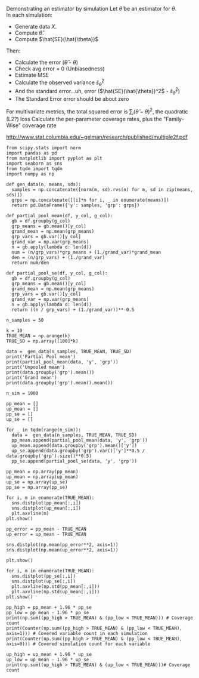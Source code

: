 Demonstrating an estimator by simulation 
Let $\hat{\theta}$ be an estimator for $\theta$.  
In each simulation: 
- Generate data $X$. 
- Compute $\hat{\theta}$. 
- Compute $\hat{SE}(\hat{\theta})$ 

Then: 
- Calculate the error ($\hat{\theta}$ -  $\theta$) 
- Check avg error = 0 (Unbiasedness)
- Estimate MSE 
- Calculate the observed variance $\hat{s}^2_{\hat{\theta}}$ 
- And the standard error...uh, error ($\hat{SE}(\hat{\theta})^2$ - $\hat{s}^2_{\hat{\theta}}$)
- The Standard Error error should be about zero 

For multivariate metrics, the total squared error is $\sum_i (\hat{\theta} -  \theta)^2$, the quadratic (L2?) loss
Calculate the per-parameter coverage rates, plus the "Family-Wise" coverage rate

http://www.stat.columbia.edu/~gelman/research/published/multiple2f.pdf

```
from scipy.stats import norm
import pandas as pd
from matplotlib import pyplot as plt
import seaborn as sns
from tqdm import tqdm
import numpy as np

def gen_data(n, means, sds):
  samples = np.concatenate([norm(m, sd).rvs(n) for m, sd in zip(means, sds)])
  grps = np.concatenate([[i]*n for i, _ in enumerate(means)])
  return pd.DataFrame({'y': samples, 'grp': grps})

def partial_pool_mean(df, y_col, g_col):
  gb = df.groupby(g_col)
  grp_means = gb.mean()[y_col]
  grand_mean = np.mean(grp_means)
  grp_vars = gb.var()[y_col]
  grand_var = np.var(grp_means)
  n = gb.apply(lambda d: len(d))
  num = (n/grp_vars)*grp_means + (1./grand_var)*grand_mean
  den = (n/grp_vars) + (1./grand_var)
  return num/den

def partial_pool_se(df, y_col, g_col):
  gb = df.groupby(g_col)
  grp_means = gb.mean()[y_col]
  grand_mean = np.mean(grp_means)
  grp_vars = gb.var()[y_col]
  grand_var = np.var(grp_means)
  n = gb.apply(lambda d: len(d))
  return ((n / grp_vars) + (1./grand_var))**-0.5
  
n_samples = 50
  
k = 10
TRUE_MEAN = np.arange(k)
TRUE_SD = np.array([100]*k)
  
data =  gen_data(n_samples, TRUE_MEAN, TRUE_SD)
print('Partial Pool mean')
print(partial_pool_mean(data, 'y', 'grp'))
print('Unpooled mean')
print(data.groupby('grp').mean())
print('Grand mean')
print(data.groupby('grp').mean().mean())

n_sim = 1000

pp_mean = []
up_mean = []
pp_se = []
up_se = []

for _ in tqdm(range(n_sim)):
  data =  gen_data(n_samples, TRUE_MEAN, TRUE_SD)
  pp_mean.append(partial_pool_mean(data, 'y', 'grp'))
  up_mean.append(data.groupby('grp').mean()['y'])
  up_se.append(data.groupby('grp').var()['y']**0.5 / data.groupby('grp').size()**0.5)
  pp_se.append(partial_pool_se(data, 'y', 'grp'))
  
pp_mean = np.array(pp_mean)
up_mean = np.array(up_mean)
up_se = np.array(up_se)
pp_se = np.array(pp_se)

for i, m in enumerate(TRUE_MEAN):
  sns.distplot(pp_mean[:,i])
  sns.distplot(up_mean[:,i])
  plt.axvline(m)
plt.show()

pp_error = pp_mean - TRUE_MEAN
up_error = up_mean - TRUE_MEAN

sns.distplot(np.mean(pp_error**2, axis=1))
sns.distplot(np.mean(up_error**2, axis=1))

plt.show()

for i, m in enumerate(TRUE_MEAN):
  sns.distplot(pp_se[:,i])
  sns.distplot(up_se[:,i])
  plt.axvline(np.std(pp_mean[:,i]))
  plt.axvline(np.std(up_mean[:,i]))
plt.show()

pp_high = pp_mean + 1.96 * pp_se
pp_low = pp_mean - 1.96 * pp_se 
print(np.sum((pp_high > TRUE_MEAN) & (pp_low < TRUE_MEAN))) # Coverage count
print(Counter(np.sum((pp_high > TRUE_MEAN) & (pp_low < TRUE_MEAN), axis=1))) # Covered variable count in each simulation
print(Counter(np.sum((pp_high > TRUE_MEAN) & (pp_low < TRUE_MEAN), axis=0))) # Covered simulation count for each variable

up_high = up_mean + 1.96 * up_se
up_low = up_mean - 1.96 * up_se 
print(np.sum((up_high > TRUE_MEAN) & (up_low < TRUE_MEAN)))# Coverage count
```
